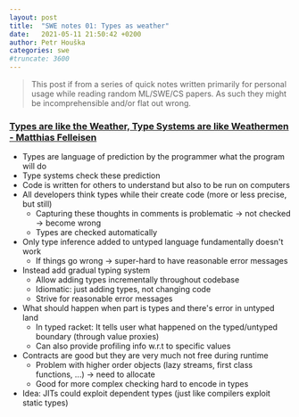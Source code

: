 ```yaml
---
layout: post
title:  "SWE notes 01: Types as weather"
date:   2021-05-11 21:50:42 +0200
author: Petr Houška
categories: swe
#truncate: 3600
---  
```


> This post if from a series of quick notes written primarily for personal usage while reading random ML/SWE/CS papers. As such they might be incomprehensible and/or flat out wrong.

### [Types are like the Weather, Type Systems are like Weathermen - Matthias Felleisen](https://www.youtube.com/watch?v=XTl7Jn_kmio)
- Types are language of prediction by the programmer what the program will do
- Type systems check these prediction 
- Code is written for others to understand but also to be run on computers
- All developers think types while their create code (more or less precise, but still)
  - Capturing these thoughts in comments is problematic -> not checked -> become wrong
  - Types are checked automatically 
- Only type inference added to untyped language fundamentally doesn't work 
  - If things go wrong -> super-hard to have reasonable error messages
- Instead add gradual typing system
  - Allow adding types incrementally throughout codebase
  - Idiomatic: just adding types, not changing code
  - Strive for reasonable error messages
- What should happen when part is types and there's error in untyped land
  - In typed racket: It tells user what happened on the typed/untyped boundary (through value proxies) 
  - Can also provide profiling info w.r.t to specific values
- Contracts are good but they are very much not free during runtime
  - Problem with higher order objects (lazy streams, first class functions, ...) -> need to allocate
  - Good for more complex checking hard to encode in types
- Idea: JITs could exploit dependent types (just like compilers exploit static types)
